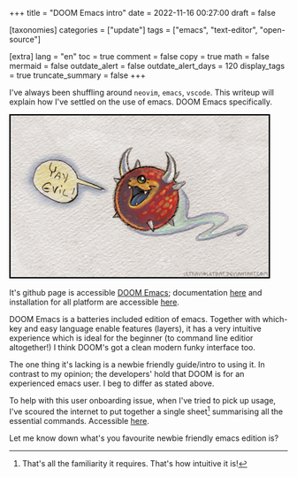 +++
title = "DOOM Emacs intro"
date = 2022-11-16 00:27:00
draft = false

[taxonomies]
categories = ["update"]
tags = ["emacs", "text-editor", "open-source"]

[extra]
lang = "en"
toc = true
comment = false
copy = true
math = false
mermaid = false
outdate_alert = false
outdate_alert_days = 120
display_tags = true
truncate_summary = false
+++

I've always been shuffling around `neovim`, `emacs`, `vscode`. This writeup will explain how I've settled on the use of emacs. DOOM Emacs specifically.

![doom_logo](/img/yay_evil_by_ultravioletbat_d1uicfh.jpg)

It's github page is accessible [DOOM Emacs](https://github.com/doomemacs/doomemacs); documentation [here](https://github.com/doomemacs/doomemacs/blob/master/docs/index.org) and installation for all platform are accessible [here](https://github.com/doomemacs/doomemacs/blob/master/docs/getting_started.org).

DOOM Emacs is a batteries included edition of emacs. Together with which-key and easy language enable features (layers), it has a very intuitive experience which is ideal for the beginner (to command line editior altogether!) I think DOOM's got a clean modern funky interface too.

The one thing it's lacking is a newbie friendly guide/intro to using it. In contrast to my opinion; the developers' hold that DOOM is for an experienced emacs user. I beg to differ as stated above.

To help with this user onboarding issue, when I've tried to pick up usage, I've scoured the internet to put together a single sheet[^1] summarising all the essential commands. Accessible [here](/img/doom-cmds.pdf).

Let me know down what's you favourite newbie friendly emacs edition is?

[^1]: That's all the familiarity it requires. That's how intuitive it is!
